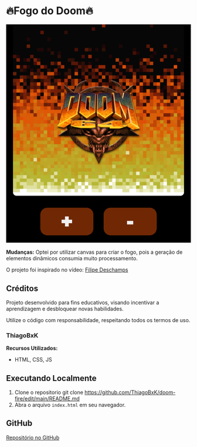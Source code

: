 # 🔥Fogo do Doom🔥

![Screenshoot](./images/screenshot.png)

**Mudanças:** Optei por utilizar canvas para criar o fogo, pois a geração de elementos dinâmicos consumia muito processamento.

O projeto foi inspirado no vídeo: [Filipe Deschamps](https://youtu.be/fxm8cadCqbs)

## Créditos

Projeto desenvolvido para fins educativos, visando incentivar a aprendizagem e desbloquear novas habilidades.

Utilize o código com responsabilidade, respeitando todos os termos de uso.

### ThiagoBxK

**Recursos Utilizados:**

- HTML, CSS, JS

## Executando Localmente

1. Clone o repositorio git clone https://github.com/ThiagoBxK/doom-fire/edit/main/README.md
2. Abra o arquivo `index.html` em seu navegador.

## GitHub

[Repositório no GitHub](https://github.com/ThiagoBxK)
